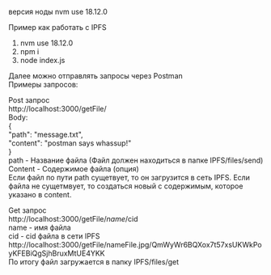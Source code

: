 версия ноды
nvm use 18.12.0

Пример как работать с IPFS

1. nvm use 18.12.0
2. npm i
3. node index.js

Далее можно отправлять запросы через Postman  
Примеры запросов:

Post запрос  
http://localhost:3000/getFile/  
Body:  
{  
		"path": "message.txt",  
		"content": "postman says whassup!"  
}  
path - Название файла (Файл должен находиться в папке IPFS/files/send)  
Content - Содержимое файла (опция)  
Если файл по пути path сущетвует, то он загрузится в сеть IPFS. Если файла не сущетмвует, то создаться новый с содержимым, которое указано в content.  

Get запрос  
http://localhost:3000/getFile/$name/$cid  
name - имя файла  
cid - cid файла в сети IPFS  
http://localhost:3000/getFile/nameFile.jpg/QmWyWr6BQXox7t57xsUKWkPoyKFEBiQgSjhBruxMtUE4YKK  
По итогу файл загружается в папку IPFS/files/get  
